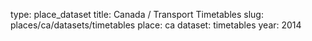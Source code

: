 type: place_dataset
title: Canada / Transport Timetables
slug: places/ca/datasets/timetables
place: ca
dataset: timetables
year: 2014

